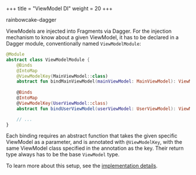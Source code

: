 +++
title = "ViewModel DI"
weight = 20
+++

<div class="small-subtitle">rainbowcake-dagger</div>

ViewModels are injected into Fragments via Dagger. For the injection mechanism to know about a given ViewModel, it has to be declared in a Dagger module, conventionally named `ViewModelModule`:

```kotlin
@Module
abstract class ViewModelModule {
    @Binds
    @IntoMap
    @ViewModelKey(MainViewModel::class)
    abstract fun bindMainViewModel(mainViewModel: MainViewModel): ViewModel
    
    @Binds
    @IntoMap
    @ViewModelKey(UserViewModel::class)
    abstract fun bindUserViewModel(userViewModel: UserViewModel): ViewModel

    // ...
}
```

Each binding requires an abstract function that takes the given specific ViewModel as a parameter, and is annotated with `@ViewModelKey`, with the same ViewModel class specified in the annotation as the key. Their return type always has to be the base `ViewModel` type.

To learn more about this setup, see the [implementation details](/implementation/viewmodel-di/).
